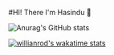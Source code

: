 #HI! There I'm Hasindu 🤟

![Anurag's GitHub stats](https://github-readme-stats.vercel.app/api?username=hasiya2004&show_icons=true&theme=radical)

[![willianrod's wakatime stats](https://github-readme-stats.vercel.app/api/wakatime?username=willianrod)](https://github.com/hasiya2004/github-readme-stats)

